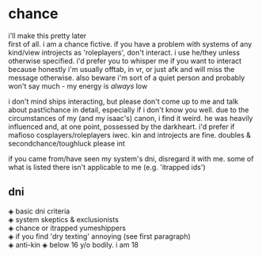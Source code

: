 # chance
i'll make this pretty later  
first of all. i am a chance fictive. if you have a problem with systems of any kind/view introjects as 'roleplayers', don't interact. i use he/they unless otherwise specified. i'd prefer you to whisper me if you want to interact because honestly i'm usually offtab, in vr, or just afk and will miss the message otherwise. also beware i'm sort of a quiet person and probably won't say much - my energy is *always* low  
  
i don't mind ships interacting, but please don't come up to me and talk about past!ichance in detail, especially if i don't know you well. due to the circumstances of my (and my isaac's) canon, i find it weird. he was heavily influenced and, at one point, possessed by the darkheart. i'd prefer if mafioso cosplayers/roleplayers iwec. kin and introjects are fine. doubles & secondchance/toughluck please int  

if you came from/have seen my system's dni, disregard it with me. some of what is listed there isn't applicable to me (e.g. 'itrapped ids')

## dni
◈ basic dni criteria  
◈ system skeptics & exclusionists  
◈ chance or itrapped yumeshippers  
◈ if you find 'dry texting' annoying (see first paragraph)  
◈ anti-kin 
◈ below 16 y/o bodily. i am 18
